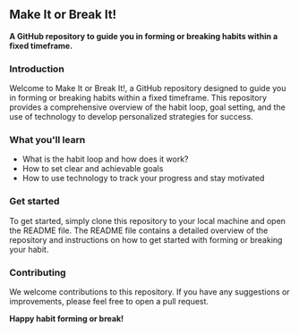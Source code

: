 ## Make It or Break It!

**A GitHub repository to guide you in forming or breaking habits within a fixed timeframe.**

### Introduction

Welcome to Make It or Break It!, a GitHub repository designed to guide you in forming or breaking habits within a fixed timeframe. This repository provides a comprehensive overview of the habit loop, goal setting, and the use of technology to develop personalized strategies for success.

### What you'll learn

* What is the habit loop and how does it work?
* How to set clear and achievable goals
* How to use technology to track your progress and stay motivated

### Get started

To get started, simply clone this repository to your local machine and open the README file. The README file contains a detailed overview of the repository and instructions on how to get started with forming or breaking your habit.

### Contributing

We welcome contributions to this repository. If you have any suggestions or improvements, please feel free to open a pull request.

**Happy habit forming or break!**
